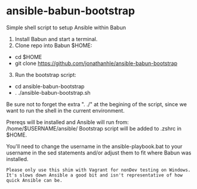 # ansible-babun-bootstrap
Simple shell script to setup Ansible within Babun

1. Install Babun and start a terminal.
2. Clone repo into Babun $HOME:

- cd $HOME
- git clone https://github.com/jonathanhle/ansible-babun-bootstrap

3. Run the bootstrap script:


- cd ansible-babun-bootstrap
- . ./ansible-babun-bootstrap.sh

Be sure not to forget the extra ". ./" at the begining of the script, since we want to run the shell in the current environment.

Prereqs will be installed and Ansible will run from: /home/$USERNAME/ansible/
Bootstrap script will be added to .zshrc in $HOME.

You'll need to change the username in the ansible-playbook.bat to your username in the sed statements and/or adjust them to fit where Babun was installed.

    Please only use this shim with Vagrant for nonDev testing on Windows.  
    It's slows down Ansible a good bit and isn't representative of how quick Ansible can be.

